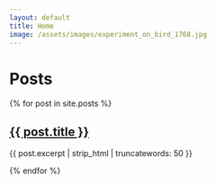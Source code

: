```yaml
---
layout: default
title: Home
image: /assets/images/experiment_on_bird_1768.jpg
---
```


<h1>Posts</h1>

<div class="post-list">
  {% for post in site.posts %}
    <div class="post-item">
      <h2><a href="{{ site.baseurl }}{{ post.url }}">{{ post.title }}</a></h2>
      <p>{{ post.excerpt | strip_html | truncatewords: 50 }}</p>
    </div>
  {% endfor %}
</div>

